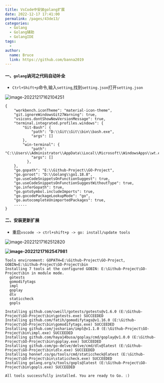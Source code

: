 ```yaml
---
title: VsCode中安装golang扩展
date: 2022-12-17 17:41:00
permalink: /pages/43de13/
categories:
  - Golang
  - Golang辅助
  - GolangIDE
tags:
  - 
author: 
  name: Bruce
  link: https://github.com/banna2019
---
```

#### 一、`golang`讷河之代码自动补全

- `Ctrl+Shift+p`命令,输入`setting`,找到`setting.json`打开`setting.json`

![image-20221217162104251](https://bruce-log-img.oss-cn-shanghai.aliyuncs.com/image-20221217162104251.png)

```shell
{
    "workbench.iconTheme": "material-icon-theme",
    "git.ignoreWindowsGit27Warning": true,
    "vsicons.dontShowNewVersionMessage": true,
    "terminal.integrated.profiles.windows": {
        "Git-Bash": {
            "path": "D:\\Git\\Git\\bin\\bash.exe",
            "args": []
        },
        "win-terminal": {
            "path": "C:\\Users\\Administrator\\AppData\\Local\\Microsoft\\WindowsApps\\wt.exe",
            "args": []
          },
    },
    "go.gopath": "E:\\Github-Project\\GO-Project",
    "go.goroot": "D:\\Golang\\go1.18.8",
    "go.useCodeSnippetsOnFunctionSuggest": true,
    "go.useCodeSnippetsOnFunctionSuggestWithoutType": true,
    "go.inferGopath": true,
    "go.gotoSymbol.includeImports": true,
    "go.gocodePackageLookupMode": "go",
    "go.autocompleteUnimportedPackages": true,
    ......
}

```



#### 二、安装更新扩展

- 重启`vscode -> ctrl+shift+p -> go: install/update tools`

![image-20221217162512820](https://bruce-log-img.oss-cn-shanghai.aliyuncs.com/image-20221217162512820.png)

**![image-20221217162547981](https://bruce-log-img.oss-cn-shanghai.aliyuncs.com/image-20221217162547981.png)**

```shell
Tools environment: GOPATH=E:\Github-Project\GO-Project, GOBIN=E:\Github-Project\GO-Project\bin
Installing 7 tools at the configured GOBIN: E:\Github-Project\GO-Project\bin in module mode.
  gotests
  gomodifytags
  impl
  goplay
  dlv
  staticcheck
  gopls

Installing github.com/cweill/gotests/gotests@v1.6.0 (E:\Github-Project\GO-Project\bin\gotests.exe) SUCCEEDED
Installing github.com/fatih/gomodifytags@v1.16.0 (E:\Github-Project\GO-Project\bin\gomodifytags.exe) SUCCEEDED
Installing github.com/josharian/impl@v1.1.0 (E:\Github-Project\GO-Project\bin\impl.exe) SUCCEEDED
Installing github.com/haya14busa/goplay/cmd/goplay@v1.0.0 (E:\Github-Project\GO-Project\bin\goplay.exe) SUCCEEDED
Installing github.com/go-delve/delve/cmd/dlv@latest (E:\Github-Project\GO-Project\bin\dlv.exe) SUCCEEDED
Installing honnef.co/go/tools/cmd/staticcheck@latest (E:\Github-Project\GO-Project\bin\staticcheck.exe) SUCCEEDED
Installing golang.org/x/tools/gopls@latest (E:\Github-Project\GO-Project\bin\gopls.exe) SUCCEEDED

All tools successfully installed. You are ready to Go. :)

```

